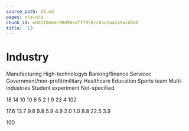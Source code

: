 ```yaml
---
source_path: 13.md
pages: n/a-n/a
chunk_id: edd110ebec90d98edfff859cc65d2aa2a9acd5b0
title: '13'
---
```

# Industry

Manufacturing High-technologyb Banking/ﬁnance Servicec Government/non-proﬁt/military Healthcare Education Sports team Multi-industries Student experiment Not-speciﬁed

18 14 10 10 6 5 2 1 9 23 4 102

17.6 13.7 9.8 9.8 5.9 4.9 2.0 1.0 8.8 22.5 3.9

100
